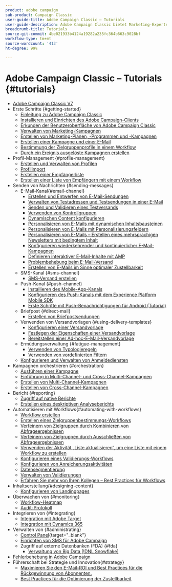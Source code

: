 ```yaml
---
product: adobe campaign
sub-product: Campaign Classic
user-guide-title: Adobe Campaign Classic – Tutorials
user-guide-description: Adobe Campaign Classic bietet Marketing-Experten eine visuell-gestützte Umgebung für die Konzeption kanalübergreifender Kundenerlebnisse, über die sie Kampagnen orchestrieren, Interaktionen in Echtzeit verwalten und Kampagnen kanalübergreifend ausführen können.
breadcrumb-title: Tutorials
source-git-commit: 4be021933b4124a19282a235fc364b663c9028bf
workflow-type: tm+mt
source-wordcount: '413'
ht-degree: 99%

---
```



# Adobe Campaign Classic – Tutorials {#tutorials}

+ [Adobe Campaign Classic V7](/help/overview.md)
+ Erste Schritte {#getting-started}
   + [Einleitung zu Adobe Campaign Classic](/help/getting-started/introduction-to-adobe-campaign-classic.md)
   + [Installieren und Einrichten des Adobe Campaign-Clients](/help/getting-started/install-and-setup-the-adobe-campaign-client.md)
   + [Erkunden der Benutzeroberfläche von Adobe Campaign Classic](/help/getting-started/exploring-the-adobe-campaign-classic-user-interface.md)
   + [Verwalten von Marketing-Kampagnen](/help/getting-started/managing-marketing-campaigns.md)
   + [Erstellen von Marketing-Plänen, -Programmen und -Kampagnen](/help/getting-started/creating-a-marketing-plan-programs-and-campaigns.md)
   + [Erstellen einer Kampagne und einer E-Mail](/help/getting-started/creating-a-campaign-and-an-email.md)
   + [Bestimmung der Zielgruppenprofile in einem Workflow](/help/getting-started/targeting-profiles-in-a-workflow.md)
   + [Durch ein Ereignis ausgelöste Kampagnen erstellen](/help/getting-started/create-event-triggered-campaigns.md)
+ Profil-Management {#profile-management}
   + [Erstellen und Verwalten von Profilen](/help/profile-management/create-and-manage-profiles.md)
   + [Profilimport](/help/data-management/importing-profiles.md)
   + [Erstellen einer Empfängerliste](/help/profile-management/creating-a-list-of-recipients.md)
   + [Erstellen einer Liste von Empfängern mit einem Workflow](/help/profile-management/creating-a-list-of-recipients-with-a-workflow.md)
+ Senden von Nachrichten {#sending-messages}
   + E-Mail-Kanal{#email-channel}
      + [Erstellen und Entwerfen von E-Mail-Sendungen](/help/sending-messages/email-channel/create-and-design-email-deliveries.md)
      + [Verwalten von Testadressen und Testsendungen in einer E-Mail](/help/sending-messages/email-channel/managing-seed-and-proofs.md)
      + [Senden und Validieren eines Testversands](/help/sending-messages/email-channel/send-and-validate-proofs.md)
      + [Verwenden von Kontrollgruppen](/help/sending-messages/email-channel/use-control-groups.md)
      + [Dynamischen Content konfigurieren](/help/sending-messages/email-channel/configuring-dynamic-content.md)
      + [Personalisieren von E-Mails mit dynamischen Inhaltsbausteinen](/help/sending-messages/email-channel/personalization-with-dynamic-content-blocks.md)
      + [Personalisieren von E-Mails mit Personalisierungsfeldern](/help/sending-messages/email-channel/personalizing-emails-using-personalization-fields.md)
      + [Personalisieren von E-Mails – Erstellen eines mehrsprachigen Newsletters mit bedingtem Inhalt](/help/sending-messages/email-channel/personalizing-emails-create-a-multi-lingual-newsletter-using-conditional-content.md)
      + [Konfigurieren wiederkehrender und kontinuierlicher E-Mail-Kampagnen](/help/sending-messages/recurring-deliveries.md)
      + [Definieren interaktiver E-Mail-Inhalte mit AMP](/help/sending-messages/email-channel/defining-interactive-email-content-with-amp.md)
      + [Problembehebung beim E-Mail-Versand](/help/sending-messages/email-channel/troubleshooting-email-delivery-issues.md)
      + [Erstellen von E-Mails im Sinne optimaler Zustellbarkeit](/help/sending-messages/email-channel/design-emails-for-deliverability.md)
   + SMS-Kanal {#sms-channel}
      + [SMS-Versand erstellen](/help/sending-messages/mobile-channel/create-a-sms-delivery.md)
   + Push-Kanal {#push-channel}
      + [Installieren des Mobile-App-Kanals](/help/sending-messages/mobile-channel/installing-the-mobile-app-channel.md)
      + [Konfigurieren des Push-Kanals mit dem Experience Platform Mobile SDK](/help/sending-messages/mobile-channel/configure-push-using-aep-mobile-sdk.md)
      + [Erste Schritte mit Push-Benachrichtigungen für Android (Tutorial)](https://experienceleague.adobe.com/docs/campaign-classic-learn/getting-started-with-push-notifications-for-android/introduction.html?lang=de)
   + Briefpost {#direct-mail}
      + [Erstellen von Briefpostsendungen](/help/sending-messages/direct-mail/creating-direct-mail-deliveries.md)
   + Verwenden von Versandvorlagen {#using-delivery-templates}
      + [Konfigurieren einer Versandvorlage](/help/sending-messages/using-delivery-templates/configuring-a-delivery-template.md)
      + [Festlegen der Eigenschaften einer Versandvorlage](/help/sending-messages/using-delivery-templates/setting-delivery-template-properties.md)
      + [Bereitstellen einer Ad-hoc-E-Mail-Versandvorlage](/help/sending-messages/using-delivery-templates/deploying-ad-hoc-email-delivery-template.md)
   + Ermüdungsverwaltung {#fatigue-management}
      + [Verwenden von Typologieregeln](/help/sending-messages/fatigue-management/typology-rules-for-fatigue-management.md)
      + [Verwenden von vordefinierten Filtern](/help/sending-messages/fatigue-management/fatigue-management-using-filters.md)
   + [Konfigurieren und Verwalten von Anmeldediensten](/help/sending-messages/configuring-and-managing-subscription-services.md)
+ Kampagnen orchestrieren {#orchestration}
   + [Ausführen einer Kampagne](/help/orchestrating-campaigns/executing-a-campaign.md)
   + [Einführung in Multi-Channel- und Cross-Channel-Kampagnen](/help/orchestrating-campaigns/introduction-to-cross-and-multi-channel-campaigns.md)
   + [Erstellen von Multi-Channel-Kampagnen](/help/orchestrating-campaigns/multi-channel-campaigns.md)
   + [Erstellen von Cross-Channel-Kampagnen](/help/orchestrating-campaigns/cross-channel-campaigns.md)
+ Bericht {#reporting}
   + [Zugriff auf native Berichte](/help/reporting/accessing-built-in-reports.md)
   + [Erstellen eines deskriptiven Analyseberichts](/help/reporting/generating-a-descriptive-analysis-report.md)
+ Automatisieren mit Workflows{#automating-with-workflows}
   + [Workflow erstellen](/help/automating-with-workflows/creating-a-workflow.md)
   + [Erstellen eines Zielgruppenbestimmungs-Workflows](/help/automating-with-workflows/creating-a-targeting-workflow.md)
   + [Verfeinern von Zielgruppen durch Kombinieren von Abfrageergebnissen](/help/automating-with-workflows/refining-targets-by-combining-query-results.md)
   + [Verfeinern von Zielgruppen durch Ausschließen von Abfrageergebnissen](/help/automating-with-workflows/refining-targets-by-excluding-query-results.md)
   + [Verwenden der Aktivität „Liste aktualisieren“, um eine Liste mit einem Workflow zu erstellen](/help/automating-with-workflows/using-the-update-list-activity.md)
   + [Konfigurieren eines Validierungs-Workflows](/help/automating-with-workflows/validation-flow-configuration.md)
   + [Konfigurieren von Anreicherungsaktivitäten](/help/automating-with-workflows/enrichment-activity.md)
   + [Datensegmentierung](/help/data-management/data-segmentation.md)
   + [Verwalten von Validierungen](/help/automating-with-workflows/managing-approvals.md)
   + [Erfahren Sie mehr von Ihren Kollegen – Best Practices für Workflows](/help/automating-with-workflows/workflow-best-practices-for-marketers.md)
+ Inhaltserstellung{#designing-content}
   + [Konfigurieren von Landingpages](/help/designing-content/configure-landingpages.md)
+ Überwachen von {#monitoring}
   + [Workflow-Heatmap](/help/monitoring-campaign-classic/workflow-heatmap.md)
   + [Audit-Protokoll](/help/monitoring-campaign-classic/audit-trail.md)
+ Integrieren von {#integrating}
   + [Integration mit Adobe Target](/help/integrations/target-integration.md)
   + [Integration mit Dynamics 365](/help/integrations/dynamics365-integration.md)
+ Verwalten von {#administrating}
   + [Control Panel](https://experienceleague.adobe.com/docs/control-panel-learn/control-panel/control-panel-overview.html?lang=de){target=&quot;_blank&quot;}
   + [Einrichten von SMS für Adobe Campaign](https://experienceleague.adobe.com/docs/campaign-learn/set-up-sms-for-adobe-campaign/overview.html?lang=de)
   + Zugriff auf externe Datenbanken (FDA) {#fda}
      + [Verwaltung von Big Data [!DNL Snowflake]](/help/administrating/snowflake/big-data-segmentation-on-snowflake.md)
+ [Fehlerbehebung in Adobe Campaign](https://experienceleague.adobe.com/docs/campaign-classic-learn/troubleshooting/overview.html?lang=de)
+ Führerschaft bei Strategie und Innovation{#strategy}
   + [Maximieren Sie den E-Mail-ROI und Best Practices für die Rückgewinnung von Abonnenten.](https://experienceleague.adobe.com/docs/campaign-learn/tutorials/strategy/campaign-maximize-email-best-practices.html?lang=de)
   + [Best Practices für die Optimierung der Zustellbarkeit](https://experienceleague.adobe.com/docs/deliverability-learn/deliverability-best-practice-guide/introduction.html?lang=de)
